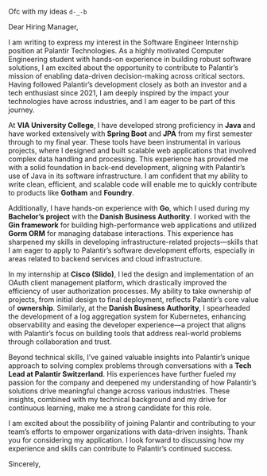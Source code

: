 Ofc with my ideas `d-_-b`

Dear Hiring Manager,

I am writing to express my interest in the Software Engineer Internship position at Palantir Technologies. As a highly motivated Computer Engineering student with hands-on experience in building robust software solutions, I am excited about the opportunity to contribute to Palantir’s mission of enabling data-driven decision-making across critical sectors. Having followed Palantir’s development closely as both an investor and a tech enthusiast since 2021, I am deeply inspired by the impact your technologies have across industries, and I am eager to be part of this journey.

At **VIA University College**, I have developed strong proficiency in **Java** and have worked extensively with **Spring Boot** and **JPA** from my first semester through to my final year. These tools have been instrumental in various projects, where I designed and built scalable web applications that involved complex data handling and processing. This experience has provided me with a solid foundation in back-end development, aligning with Palantir’s use of Java in its software infrastructure. I am confident that my ability to write clean, efficient, and scalable code will enable me to quickly contribute to products like **Gotham** and **Foundry**.

Additionally, I have hands-on experience with **Go**, which I used during my **Bachelor’s project** with the **Danish Business Authority**. I worked with the **Gin framework** for building high-performance web applications and utilized **Gorm ORM** for managing database interactions. This experience has sharpened my skills in developing infrastructure-related projects—skills that I am eager to apply to Palantir’s software development efforts, especially in areas related to backend services and cloud infrastructure.

In my internship at **Cisco (Slido)**, I led the design and implementation of an OAuth client management platform, which drastically improved the efficiency of user authorization processes. My ability to take ownership of projects, from initial design to final deployment, reflects Palantir’s core value of **ownership**. Similarly, at the **Danish Business Authority**, I spearheaded the development of a log aggregation system for Kubernetes, enhancing observability and easing the developer experience—a project that aligns with Palantir’s focus on building tools that address real-world problems through collaboration and trust.

Beyond technical skills, I’ve gained valuable insights into Palantir’s unique approach to solving complex problems through conversations with a **Tech Lead at Palantir Switzerland**. His experiences have further fueled my passion for the company and deepened my understanding of how Palantir’s solutions drive meaningful change across various industries. These insights, combined with my technical background and my drive for continuous learning, make me a strong candidate for this role.

I am excited about the possibility of joining Palantir and contributing to your team’s efforts to empower organizations with data-driven insights. Thank you for considering my application. I look forward to discussing how my experience and skills can contribute to Palantir’s continued success.

Sincerely,  